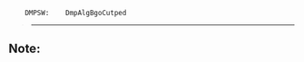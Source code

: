         DMPSW:    DmpAlgBgoCutped
>--------------------------------------------

Note:
-------------
